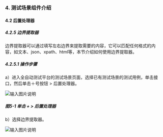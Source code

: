 ### 4. 测试场景组件介绍

#### 4.2 后置处理器

##### 4.2.5 边界提取器

边界提取器可以通过填写左右边界来提取需要的内容，它可以匹配任何格式的内容，如文本、json、xpath、html等，本节介绍如何使用边界提取器。

##### 4.2.5.1 操作步骤

a）进入全自动测试平台的测试场景页面，选择已有测试场景的测试用例，单击接口，然后单击＋号按钮 > 后置处理器。

![输入图片说明](../../../images/SoFlu%E5%85%A8%E8%87%AA%E5%8A%A8%E6%B5%8B%E8%AF%95%E5%B9%B3%E5%8F%B0%E6%95%99%E7%A8%8B/4.%20%E6%B5%8B%E8%AF%95%E5%9C%BA%E6%99%AF%E7%BB%84%E4%BB%B6%E4%BB%8B%E7%BB%8D/2.%20%E5%90%8E%E7%BD%AE%E5%A4%84%E7%90%86%E5%99%A8/5-1.png)

##### 图5-1 单击 + > 后置处理器

b）选择边界提取器。

![输入图片说明](../../../images/SoFlu%E5%85%A8%E8%87%AA%E5%8A%A8%E6%B5%8B%E8%AF%95%E5%B9%B3%E5%8F%B0%E6%95%99%E7%A8%8B/4.%20%E6%B5%8B%E8%AF%95%E5%9C%BA%E6%99%AF%E7%BB%84%E4%BB%B6%E4%BB%8B%E7%BB%8D/2.%20%E5%90%8E%E7%BD%AE%E5%A4%84%E7%90%86%E5%99%A8/5-2.png)
